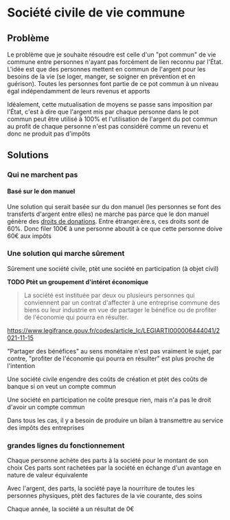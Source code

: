 # Société civile de vie commune

## Problème

Le problème que je souhaite résoudre est celle d'un "pot commun" de vie commune entre personnes n'ayant pas forcément de lien reconnu par l'État. L'idée est que des personnes mettent en commun de l'argent pour les besoins de la vie (se loger, manger, se soigner en prévention et en guérison). Toutes les personnes font partie de ce pot commun à un niveau égal indépendamment de leurs revenus et apports

Idéalement, cette mutualisation de moyens se passe sans imposition par l'État, c'est à dire que l'argent mis par chaque personne dans le pot commun peut être utilisé à 100% et l'utilisation de l'argent du pot commun au profit de chaque personne n'est pas considéré comme un revenu et donc ne produit pas d'impôts



## Solutions

### Qui ne marchent pas

#### Basé sur le don manuel

Une solution qui serait basée sur du don manuel (les personnes se font des transferts d'argent entre elles) ne marche pas parce que le don manuel génère des [droits de donations](https://www.service-public.fr/particuliers/vosdroits/F14205). Entre étranger.ère.s, ces droits sont de 60%. Donc filer 100€ à une personne aboutit à ce que cette personne doive 60€ aux impôts



### Une solution qui marche sûrement

Sûrement une société civile, ptèt une société en participation (à objet civil)

**TODO Ptèt un groupement d'intéret économique**


> La société est instituée par deux ou plusieurs personnes qui conviennent par un contrat d'affecter à une entreprise commune des biens ou leur industrie en vue de partager le bénéfice ou de profiter de l'économie qui pourra en résulter.

https://www.legifrance.gouv.fr/codes/article_lc/LEGIARTI000006444041/2021-11-15

"Partager des bénéfices" au sens monétaire n'est pas vraiment le sujet, par contre, "profiter de l'économie qui pourra en résulter" est plus proche de l'intention

Une société civile engendre des coûts de création et ptèt des coûts de banque si on veut un compte commun

Une société en participation ne coûte presque rien, mais n'a pas le droit d'avoir un compte commun

Dans tous les cas, il y a besoin de produire un bilan à transmettre au service des impôts des entreprises


### grandes lignes du fonctionnement

Chaque personne achète des parts à la société pour le montant de son choix
Ces parts sont rachetées par la société en échange d'un avantage en nature de valeur équivalente

Avec l'argent, des parts, la société paye la nourriture de toutes les personnes physiques, ptèt des factures de la vie courante, des soins

Chaque année, la société a un résultat de 0€






